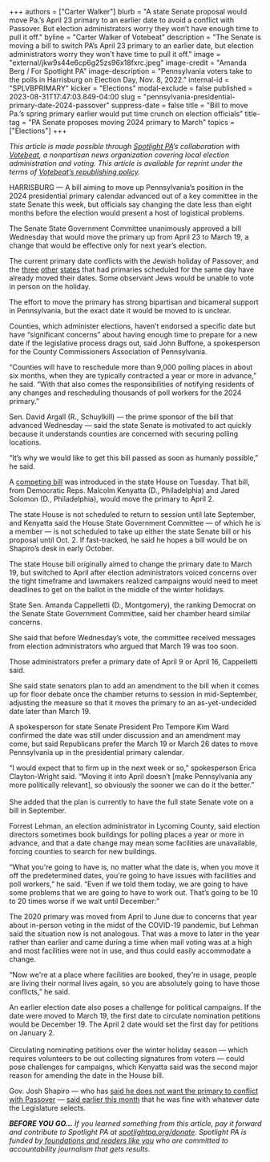 +++
authors = ["Carter Walker"]
blurb = "A state Senate proposal would move Pa.’s April 23 primary to an earlier date to avoid a conflict with Passover. But election administrators worry they won’t have enough time to pull it off."
byline = "Carter Walker of Votebeat"
description = "The Senate is moving a bill to switch PA’s April 23 primary to an earlier date, but election administrators worry they won't have time to pull it off."
image = "external/jkw9s44e6cp6g25zs96x18fxrc.jpeg"
image-credit = "Amanda Berg / For Spotlight PA"
image-description = "Pennsylvania voters take to the polls in Harrisburg on Election Day, Nov. 8, 2022."
internal-id = "SPLVBPRIMARY"
kicker = "Elections"
modal-exclude = false
published = 2023-08-31T17:47:03.849-04:00
slug = "pennsylvania-presidential-primary-date-2024-passover"
suppress-date = false
title = "Bill to move Pa.’s spring primary earlier would put time crunch on election officials"
title-tag = "PA Senate proposes moving 2024 primary to March"
topics = ["Elections"]
+++

<em>This article is made possible through </em><a href="https://www.spotlightpa.org/"><em>Spotlight PA</em></a><em>’s collaboration with </em><a href="https://web.archive.org/20170521211815/https://www.votebeat.org/"><em>Votebeat</em></a><em>, a nonpartisan news organization covering local election administration and voting. This article is available for reprint under the terms of </em><a href="https://web.archive.org/20210907141701/https://www.votebeat.org/pages/republishing"><em>Votebeat’s republishing policy</em></a><em>.</em>

HARRISBURG — A bill aiming to move up Pennsylvania’s position in the 2024 presidential primary calendar advanced out of a key committee in the state Senate this week, but officials say changing the date less than eight months before the election would present a host of logistical problems.

The Senate State Government Committee unanimously approved a bill Wednesday that would move the primary up from April 23 to March 19, a change that would be effective only for next year’s election.

The current primary date conflicts with the Jewish holiday of Passover, and the <a href="https://web.archive.org/20230901005118/https://legiscan.com/RI/bill/H6309/2023">three</a> <a href="https://web.archive.org/20230609122112/https://legis.delaware.gov/BillDetail?LegislationId=140467">other</a> <a href="http://www.washingtonjewishweek.com/maryland-primary-election-date-moved-avoiding-passover-2024/">states</a> that had primaries scheduled for the same day have already moved their dates. Some observant Jews would be unable to vote in person on the holiday.

<script src="https://www.spotlightpa.org/embed.js" async></script><div data-spl-embed-version="1" data-spl-src="https://www.spotlightpa.org/embeds/newsletter/"></div>

The effort to move the primary has strong bipartisan and bicameral support in Pennsylvania, but the exact date it would be moved to is unclear.

Counties, which administer elections, haven’t endorsed a specific date but have “significant concerns” about having enough time to prepare for a new date if the legislative process drags out, said John Buffone, a spokesperson for the County Commissioners Association of Pennsylvania.

“Counties will have to reschedule more than 9,000 polling places in about six months, when they are typically contracted a year or more in advance,” he said. “With that also comes the responsibilities of notifying residents of any changes and rescheduling thousands of poll workers for the 2024 primary.”

Sen. David Argall (R., Schuylkill) — the prime sponsor of the bill that advanced Wednesday — said the state Senate is motivated to act quickly because it understands counties are concerned with securing polling locations.

“It’s why we would like to get this bill passed as soon as humanly possible,” he said.

A <a href="https://www.legis.state.pa.us/CFDOCS/Legis/PN/Public/btCheck.cfm?txtType=PDF&amp;sessYr=2023&amp;sessInd=0&amp;billBody=H&amp;billTyp=B&amp;billNbr=1634&amp;pn=1918">competing bill</a> was introduced in the state House on Tuesday. That bill, from Democratic Reps. Malcolm Kenyatta (D., Philadelphia) and Jared Solomon (D., Philadelphia), would move the primary to April 2.

The state House is not scheduled to return to session until late September, and Kenyatta said the House State Government Committee — of which he is a member — is not scheduled to take up either the state Senate bill or his proposal until Oct. 2. If fast-tracked, he said he hopes a bill would be on Shapiro’s desk in early October.

The state House bill originally aimed to change the primary date to March 19, but switched to April after election administrators voiced concerns over the tight timeframe and lawmakers realized campaigns would need to meet deadlines to get on the ballot in the middle of the winter holidays.

State Sen. Amanda Cappelletti (D., Montgomery), the ranking Democrat on the Senate State Government Committee, said her chamber heard similar concerns.

She said that before Wednesday’s vote, the committee received messages from election administrators who argued that March 19 was too soon.

Those administrators prefer a primary date of April 9 or April 16, Cappelletti said.

She said state senators plan to add an amendment to the bill when it comes up for floor debate once the chamber returns to session in mid-September, adjusting the measure so that it moves the primary to an as-yet-undecided date later than March 19.

A spokesperson for state Senate President Pro Tempore Kim Ward confirmed the date was still under discussion and an amendment may come, but said Republicans prefer the March 19 or March 26 dates to move Pennsylvania up in the presidential primary calendar.

“I would expect that to firm up in the next week or so,” spokesperson Erica Clayton-Wright said. “Moving it into April doesn’t \[make Pennsylvania any more politically relevant\], so obviously the sooner we can do it the better.”<br/><br/>She added that the plan is currently to have the full state Senate vote on a bill in September.

Forrest Lehman, an election administrator in Lycoming County, said election directors sometimes book buildings for polling places a year or more in advance, and that a date change may mean some facilities are unavailable, forcing counties to search for new buildings.

“What you&#39;re going to have is, no matter what the date is, when you move it off the predetermined dates, you&#39;re going to have issues with facilities and poll workers,” he said. “Even if we told them today, we are going to have some problems that we are going to have to work out. That’s going to be 10 to 20 times worse if we wait until December:”

The 2020 primary was moved from April to June due to concerns that year about in-person voting in the midst of the COVID-19 pandemic, but Lehman said the situation now is not analogous. That was a move to later in the year rather than earlier and came during a time when mail voting was at a high and most facilities were not in use, and thus could easily accommodate a change.

“Now we&#39;re at a place where facilities are booked, they&#39;re in usage, people are living their normal lives again, so you are absolutely going to have those conflicts,” he said.

<script src="https://www.spotlightpa.org/embed.js" async></script><div data-spl-embed-version="1" data-spl-src="https://www.spotlightpa.org/embeds/donate/"></div>

An earlier election date also poses a challenge for political campaigns. If the date were moved to March 19, the first date to circulate nomination petitions would be December 19. The April 2 date would set the first day for petitions on January 2.<br/><br/>Circulating nominating petitions over the winter holiday season — which requires volunteers to be out collecting signatures from voters — could pose challenges for campaigns, which Kenyatta said was the second major reason for amending the date in the House bill.

Gov. Josh Shapiro — who has <a href="https://web.archive.org/20230413194207/https://www.inquirer.com/politics/election/pennsylvania-election-passover-presidential-primary-20230412.html">said he does not want the primary to conflict with Passover</a> — <a href="https://www.post-gazette.com/news/politics-state/2023/08/20/lawmakers-pa-election-2024-primary-date/stories/202308170105">said earlier this month</a> that he was fine with whatever date the Legislature selects.

<strong><em>BEFORE YOU GO…</em></strong><em> If you learned something from this article, pay it forward and contribute to Spotlight PA at </em><a href="https://www.spotlightpa.org/donate"><em>spotlightpa.org/donate</em></a><em>. Spotlight PA is funded by</em><a href="https://www.spotlightpa.org/support"><em> foundations and readers like you</em></a><em> who are committed to accountability journalism that gets results.</em>
